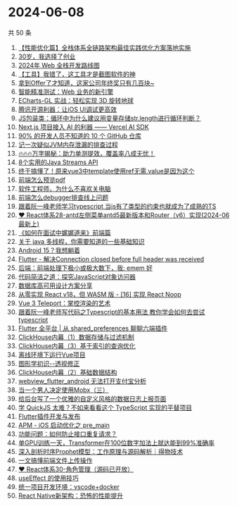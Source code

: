 # 2024-06-08

共 50 条

<!-- BEGIN JUEJIN -->
<!-- 最后更新时间 2024-06-08 00:01:02 +0800 -->
1. [【性能优化篇】全栈体系全链路架构最佳实践优化方案落地实施](https://juejin.cn/post/7373488886460710964)
1. [30岁，我选择了创业](https://juejin.cn/post/7377001684159774760)
1. [2024年 Web 全栈开发路线图](https://juejin.cn/post/7376526544615243813)
1. [【工具】我错了，这工具才是截图软件的神](https://juejin.cn/post/7376532114105696307)
1. [拿到Offer了才知道，这家公司年终奖只有几百块~](https://juejin.cn/post/7376186315644026889)
1. [智能精准测试：Web 业务的新引擎](https://juejin.cn/post/7376231612440887335)
1. [ECharts-GL 实战：轻松实现 3D 旋转地球](https://juejin.cn/post/7376213569442824203)
1. [腾讯开源利器：让iOS UI调试更高效](https://juejin.cn/post/7376586649982091301)
1. [JS包装类：循环中为什么建议用变量存储str.length进行循环判断？](https://juejin.cn/post/7376821583049785396)
1. [Next.js 项目接入 AI 的利器 —— Vercel AI SDK](https://juejin.cn/post/7376622203301969959)
1. [90% 的开发人员不知道的 10 个 GitHub 仓库](https://juejin.cn/post/7376526544615194661)
1. [记一次疑似JVM内存泄漏的排查过程](https://juejin.cn/post/7376186315644076041)
1. [🔥🔥🔥万字揭秘：助力单测提效，覆盖率八成无忧！](https://juejin.cn/post/7375532797383688201)
1. [8个实用的Java Streams API](https://juejin.cn/post/7376213569443545099)
1. [终于搞懂了！原来vue3中template使用ref无需.value是因为这个](https://juejin.cn/post/7376930488738611240)
1. [前端怎么预览pdf](https://juejin.cn/post/7376315282678300672)
1. [软件工程师，为什么不喜欢关电脑](https://juejin.cn/post/7376837003520245772)
1. [前端怎么debugger排查线上问题](https://juejin.cn/post/7376851823640936457)
1. [跟着阮一峰老师学习typescript  当js有了类型的约束也就成为了成熟的TS](https://juejin.cn/post/7376861773837910053)
1. [❤ React体系28-antd左侧菜单antd5最新版本和Router（v6）实现(2024-06最新上)](https://juejin.cn/post/7376425155382132776)
1. [《如何在面试中娓娓道来》前端篇](https://juejin.cn/post/7376183918087913524)
1. [关于 java 多线程，你需要知道的一些基础知识](https://juejin.cn/post/7376690981858803746)
1. [Android 15？我想躺着](https://juejin.cn/post/7376622203301462055)
1. [Flutter - 解决Connection closed before full header was received](https://juejin.cn/post/7376526544615211045)
1. [后端：前端处理下极小或极大数下，我: emem 好](https://juejin.cn/post/7376827072709705782)
1. [代码简洁之道：探究JavaScript对象访问器](https://juejin.cn/post/7376484708547706891)
1. [数据库高可用设计方案分享](https://juejin.cn/post/7376407925646590015)
1. [从零实现 React v18，但 WASM 版 - [16] 实现 React Noop](https://juejin.cn/post/7377208894550573065)
1. [Vue 3 Teleport：掌控渲染的艺术](https://juejin.cn/post/7376851823640182793)
1. [跟着阮一峰老师写代码之Typescript的基本用法  教你学会如何去尝试typescript](https://juejin.cn/post/7376611166024908809)
1. [Flutter 全平台 | 从 shared_preferences 聊聊六端插件](https://juejin.cn/post/7376532114105581619)
1. [ClickHouse内幕（1）数据存储与过滤机制](https://juejin.cn/post/7376571122361581619)
1. [ClickHouse内幕（3）基于索引的查询优化](https://juejin.cn/post/7376571122361647155)
1. [离线环境下运行Vue项目](https://juejin.cn/post/7376827589909053466)
1. [图形学初识--透视修正](https://juejin.cn/post/7376477309321265162)
1. [ClickHouse内幕（2）基础数据结构](https://juejin.cn/post/7376477309320101898)
1. [webview_flutter_android 无法打开支付宝分析](https://juejin.cn/post/7376465327360458790)
1. [当一个男人决定使用Mobx（三）](https://juejin.cn/post/7376228069152227365)
1. [给后台写了一个优雅的自定义风格的数据日志上报页面](https://juejin.cn/post/7377191678861770789)
1. [学 QuickJS 太难？不如来看看这个 TypeScript 实现的平替项目](https://juejin.cn/post/7376851823640854537)
1. [Flutter插件开发与发布](https://juejin.cn/post/7376821583048343604)
1. [APM - iOS 启动优化之 pre_main](https://juejin.cn/post/7376183918087405620)
1. [功能问题：如何防止接口重复请求？](https://juejin.cn/post/7377208894551261193)
1. [单GPU训练一天，Transformer在100位数字加法上就达能到99%准确率](https://juejin.cn/post/7376091280075587599)
1. [深入剖析时序Prophet模型：工作原理与源码解析｜得物技术](https://juejin.cn/post/7376228069151080485)
1. [一文搞懂前端文件上传操作](https://juejin.cn/post/7377195179758927911)
1. [❤ React体系30-角色管理（源码已开放）](https://juejin.cn/post/7376950812059648035)
1. [useEffect 的使用技巧](https://juejin.cn/post/7375733955894296587)
1. [统一项目开发环境：vscode+docker](https://juejin.cn/post/7367753873891688467)
1. [React Native新架构：恐怖的性能提升](https://juejin.cn/post/7377277576651898899)
<!-- END JUEJIN -->